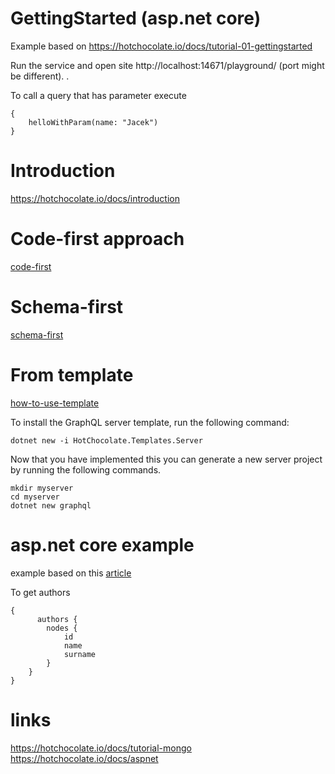 # GettingStarted (asp.net core)
Example based on https://hotchocolate.io/docs/tutorial-01-gettingstarted   

Run the service and open site http://localhost:14671/playground/ (port might be different).
.

To call a query that has parameter execute

```
{
    helloWithParam(name: "Jacek")
}

```

# Introduction
https://hotchocolate.io/docs/introduction

# Code-first approach

[code-first](./Introduction/Introduction/CodeFirst/CodeFirstRun.cs)

# Schema-first

[schema-first](./Introduction/Introduction/SchemaFirst/SchemaFirstRun.cs)

# From template

[how-to-use-template](https://github.com/ChilliCream/hotchocolate#templates)

To install the GraphQL server template, run the following command:
```
dotnet new -i HotChocolate.Templates.Server
```

Now that you have implemented this you can generate a new server project by running the following commands.   

```
mkdir myserver
cd myserver
dotnet new graphql
```

# asp.net core example

example based on this [article](https://www.blexin.com/en-US/Article/Blog/Creating-our-API-with-GraphQL-and-Hot-Chocolate-79)


To get authors
```
{
	  authors {
        nodes {
            id
            name
            surname
        }
    }
}
```

# links
https://hotchocolate.io/docs/tutorial-mongo   
https://hotchocolate.io/docs/aspnet